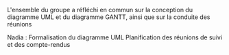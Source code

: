 L'ensemble du groupe a réfléchi en commun sur la conception du diagramme UML et du diagramme GANTT, ainsi que sur la conduite des réunions

Nadia :
Formalisation du diagramme UML 
Planification des réunions de suivi et des compte-rendus

